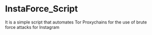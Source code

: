 # InstaForce_Script
It is a simple script that automates Tor Proxychains for the use of brute force attacks for Instagram
